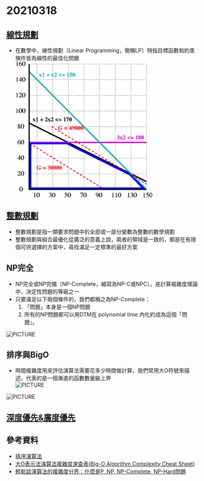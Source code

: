 # 20210318
## [線性規劃](https://zh.wikipedia.org/wiki/%E7%BA%BF%E6%80%A7%E8%A7%84%E5%88%92)
* 在數學中，線性規劃（Linear Programming，簡稱LP）特指目標函數和約束條件皆為線性的最佳化問題
\
![PICTURE](https://github.com/victor0520/ai109b/blob/main/note/bitmap/LinearProgramming.png)
## [整數規劃](https://wiki.mbalib.com/zh-tw/%E6%95%B4%E6%95%B0%E8%A7%84%E5%88%92)
* 整數規劃是指一類要求問題中的全部或一部分變數為整數的數學規劃
* 整數規劃與組合最優化從廣泛的意義上說，兩者的領域是一致的，都是在有限個可供選擇的方案中，尋找滿足一定標準的最好方案
## NP完全
* NP完全或NP完備（NP-Complete，縮寫為NP-C或NPC），是計算複雜度理論中，決定性問題的等級之一
* 只要滿足以下兩個條件的，我們都稱之為NP-Complete：
    1. 「問題」本身是一個NP問題
    2. 所有的NP問題都可以用DTM在 polynomial time 內化約成為這個「問題」。

![PICTURE](https://github.com/victor0520/ai109b/tree/main/note/bitmap/NP.png)

## 排序與BigO
* 時間複雜度用來評估演算法需要花多少時間做計算，我們常用大O符號來描述，代表的是一個漸進的函數數量級上界\
![PICTURE](https://github.com/victor0520/ai109b/tree/main/note/bitmap/BigO.png)

![PICTURE](https://github.com/victor0520/ai109b/tree/main/note/bitmap/Sorting_BigO.png)
## [深度優先&廣度優先](https://ithelp.ithome.com.tw/articles/10252429)

## 參考資料
* [排序演算法](https://zh.wikipedia.org/wiki/%E6%8E%92%E5%BA%8F%E7%AE%97%E6%B3%95)
* [大O表示法演算法複雜度速查表(Big-O Algorithm Complexity Cheat Sheet)](https://www.itread01.com/content/1542592387.html)
* [輕鬆談演算法的複雜度分界：什麼是P, NP, NP-Complete, NP-Hard問題](https://www.ycc.idv.tw/algorithm-complexity-theory.html)